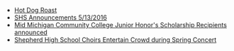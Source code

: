 * [Hot Dog Roast ](_posts/hotdogroast.md)
* [SHS Announcements 5/13/2016](_posts/shs_announcements-05102016.md)
* [Mid Michigan Community College Junior Honor's Scholarship Recipients announced](_posts/2016-05-14-mid-michigan-community-college-junior-honors-scholarship-recipients-announced.md)
* [Shepherd High School Choirs Entertain Crowd during Spring Concert](_posts/2016-05-14-shepherd-high-school-choir-entertain-crowd-during-spring-concert.md)